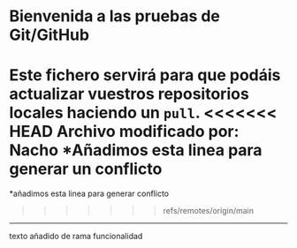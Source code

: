 # Bienvenida a las pruebas de Git/GitHub

Este fichero servirá para que podáis actualizar vuestros repositorios locales haciendo un `pull`.
<<<<<<< HEAD
Archivo modificado por: Nacho
*Añadimos esta linea para generar un conflicto
=======
*añadimos esta linea para generar conflicto
>>>>>>> refs/remotes/origin/main
---
texto añadido de rama funcionalidad